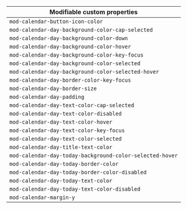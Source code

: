 | Modifiable custom properties                             |
| -------------------------------------------------------- |
| `mod-calendar-button-icon-color`                         |
| `mod-calendar-day-background-color-cap-selected`         |
| `mod-calendar-day-background-color-down`                 |
| `mod-calendar-day-background-color-hover`                |
| `mod-calendar-day-background-color-key-focus`            |
| `mod-calendar-day-background-color-selected`             |
| `mod-calendar-day-background-color-selected-hover`       |
| `mod-calendar-day-border-color-key-focus`                |
| `mod-calendar-day-border-size`                           |
| `mod-calendar-day-padding`                               |
| `mod-calendar-day-text-color-cap-selected`               |
| `mod-calendar-day-text-color-disabled`                   |
| `mod-calendar-day-text-color-hover`                      |
| `mod-calendar-day-text-color-key-focus`                  |
| `mod-calendar-day-text-color-selected`                   |
| `mod-calendar-day-title-text-color`                      |
| `mod-calendar-day-today-background-color-selected-hover` |
| `mod-calendar-day-today-border-color`                    |
| `mod-calendar-day-today-border-color-disabled`           |
| `mod-calendar-day-today-text-color`                      |
| `mod-calendar-day-today-text-color-disabled`             |
| `mod-calendar-margin-y`                                  |

